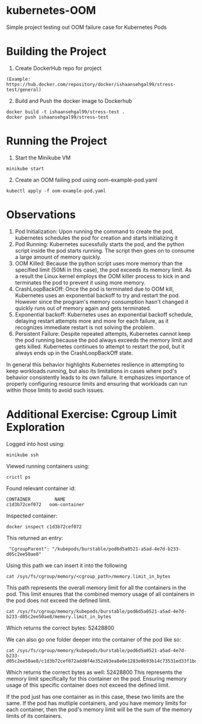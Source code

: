 # kubernetes-OOM
Simple project testing out OOM failure case for Kubernetes Pods

# Building the Project
1. Create DockerHub repo for project
```
(Example: https://hub.docker.com/repository/docker/ishaansehgal99/stress-test/general)
```

2. Build and Push the docker image to Dockerhub
```
docker build -t ishaansehgal99/stress-test .
docker push ishaansehgal99/stress-test
```

# Running the Project
1. Start the Minikube VM
```
minikube start
```
2. Create an OOM failing pod using oom-example-pod.yaml
```
kubectl apply -f oom-example-pod.yaml
```

 # Observations
 1. Pod Initialization: Upon running the command to create the pod, kubernetes schedules the pod for creation and starts initializing it
 2. Pod Running: Kubernetes sucessfully starts the pod, and the python script inside the pod starts running. The script then goes on to consume a large amount of memory quickly.
 3. OOM Killed: Because the python script uses more memory than the specified limit (50Mi in this case), the pod exceeds its memory limit. As a result the Linux kernel employs the OOM killer process to kick in and terminates the pod to prevent it using more memory.
 4. CrashLoopBackOff: Once the pod is terminated due to OOM kill, Kubernetes uses an exponential backoff to try and restart the pod. However since the program's memory consumption hasn't changed it quickly runs out of memory again and gets terminated.
 5. Exponential backoff: Kubernetes uses an exponential backoff schedule, delaying restart attempts more and more for each failure, as it recognizes immediate restart is not solving the problem.
 6. Persistent Failure: Despite repeated attempts, Kubernetes cannot keep the pod running because the pod always exceeds the memory limit and gets killed. Kubernetes continues to attempt to restart the pod, but it always ends up in the CrashLoopBackOff state.

In general this behavior highlights Kubernetes reslience in attempting to keep workloads running, but also its limitations in cases where pod's behavior consistently leads to its own failure. It emphasizes importance of properly configuring resource limits and ensuring that workloads can run within those limits to avoid such issues. 

# Additional Exercise: Cgroup Limit Exploration 
Logged into host using:
```
minikube ssh
```

Viewed running containers using:
```
crictl ps
```

Found relevant container id:
```
CONTAINER	      NAME
c1d3b72cef072   oom-container
```

Inspected container: 
```
docker inspect c1d3b72cef072
```

This returned an entry:
```
 "CgroupParent": "/kubepods/burstable/pod6d5a0521-a5ad-4e7d-b233-d05c2ee50ae8"
```

Using this path we can insert it into the following 
```
cat /sys/fs/cgroup/memory/<cgroup_path>/memory.limit_in_bytes
```

This path represents the overall memory limit for all the containers in the pod. This limit ensures that the combined memory usage of all containers in the pod does not exceed the defined limit. 
```
cat /sys/fs/cgroup/memory/kubepods/burstable/pod6d5a0521-a5ad-4e7d-b233-d05c2ee50ae8/memory.limit_in_bytes
```
Which returns the correct bytes: 52428800

We can also go one folder deeper into the container of the pod like so:
```
cat /sys/fs/cgroup/memory/kubepods/burstable/pod6d5a0521-a5ad-4e7d-b233-d05c2ee50ae8/c1d3b72cef072add8f4e352a93ea8e0e1283e0b93b14c73531ed33f1bd4e0931/memory.limit_in_bytes
```
Which returns the correct bytes as well: 52428800 
This represents the memory limit specifically for this container on the pod. Ensuring memory usage of this specific container does not exceed the defined limit. 

If the pod just has one container as in this case, these two limits are the same. If the pod has mutliple containers, and you have memory limits for each container, then the pod's memory limit will be the sum of the memory limits of its containers. 

